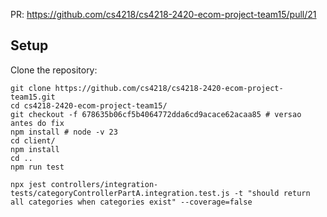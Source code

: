 PR: https://github.com/cs4218/cs4218-2420-ecom-project-team15/pull/21

## Setup
Clone the repository:
```
git clone https://github.com/cs4218/cs4218-2420-ecom-project-team15.git
cd cs4218-2420-ecom-project-team15/
git checkout -f 678635b06cf5b4064772dda6cd9acace62acaa85 # versao antes do fix
npm install # node -v 23
cd client/
npm install
cd ..
npm run test
```

```
npx jest controllers/integration-tests/categoryControllerPartA.integration.test.js -t "should return all categories when categories exist" --coverage=false
```